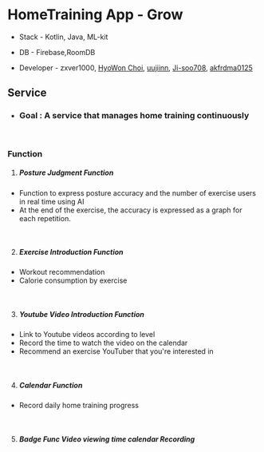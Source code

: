 # HomeTraining App - Grow


- Stack - Kotlin, Java, ML-kit





- DB - Firebase,RoomDB





- Developer - zxver1000, [HyoWon Choi](https://github.com/wonniiii), [uujiinn](https://github.com/uujiinn), [Ji-soo708](https://github.com/Ji-soo708), [akfrdma0125](https://github.com/akfrdma0125) 




<h2>Service</h2>

- <h3>Goal : A service that manages home training continuously</h3>


<br/>



<h3>Function</h3>





1. <h5>Posture Judgment Function</h5>
- Function to express posture accuracy and the number of exercise users in real time using AI
- At the end of the exercise, the accuracy is expressed as a graph for each repetition.
<br/>


2. <h5>Exercise Introduction Function</h5>
- Workout recommendation
- Calorie consumption by exercise


<br/>

3. <h5>Youtube Video Introduction Function</h5>
- Link to Youtube videos according to level
- Record the time to watch the video on the calendar
- Recommend an exercise YouTuber that you're interested in

<br/>



4. <h5>Calendar Function</h5>
- Record daily home training progress




<br/>



5. <h5>Badge Func Video viewing time calendar Recording</h5>

